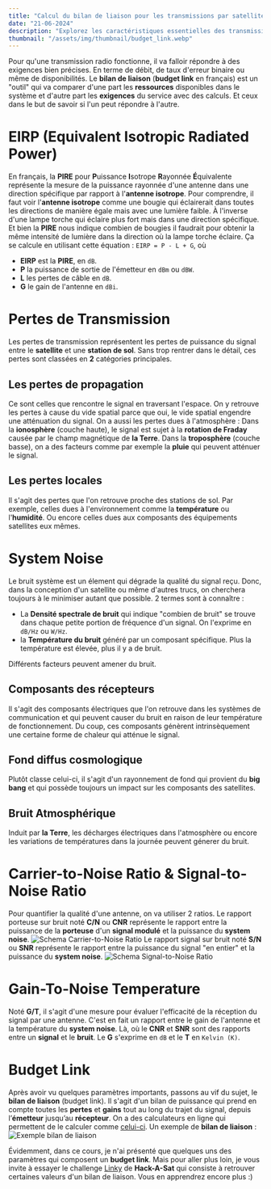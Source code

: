 ```yaml
---
title: "Calcul du bilan de liaison pour les transmissions par satellite"
date: "21-06-2024"
description: "Explorez les caractéristiques essentielles des transmissions par satellite et apprenez à calculer le bilan de liaison en tenant compte des pertes, gains et bruit du système."
thumbnail: "/assets/img/thumbnail/budget_link.webp"
---
```

Pour qu'une transmission radio fonctionne, il va falloir répondre à des exigences bien précises. En terme de débit, de taux d'erreur binaire ou même de disponibilités. 
Le **bilan de liaison** (**budget link** en français) est un "outil" qui va comparer d'une part les **ressources** disponibles dans le système et d'autre part les **exigences** du service avec des calculs. Et ceux dans le but de savoir si l'un peut répondre à l'autre. 

#  EIRP (Equivalent Isotropic Radiated Power)
En français, la **PIRE** pour **P**uissance **I**sotrope **R**ayonnée **É**quivalente représente la mesure de la puissance rayonnée d'une antenne dans une direction spécifique par rapport à l'**antenne isotrope**. 
Pour comprendre, il faut voir l'**antenne isotrope** comme une bougie qui éclairerait dans toutes les directions de manière égale mais avec une lumière faible. À l'inverse d'une lampe torche qui éclaire plus fort mais dans une direction spécifique. Et bien la **PIRE** nous indique combien de bougies il faudrait pour obtenir la même intensité de lumière dans la direction où la lampe torche éclaire. 
Ça se calcule en utilisant cette équation : `EIRP = P - L + G`, où 
- **EIRP** est la **PIRE**, en `dB`.
- **P** la puissance de sortie de l'émetteur en `dBm` ou `dBW`.
- **L** les pertes de câble en `dB`.
- **G** le gain de l'antenne en `dBi`.

#  Pertes de Transmission
Les pertes de transmission représentent les pertes de puissance du signal entre le **satellite** et une **station de sol**. 
Sans trop rentrer dans le détail, ces pertes sont classées en **2** catégories principales. 
##  Les pertes de propagation
Ce sont celles que rencontre le signal en traversant l'espace. 
On y retrouve les pertes à cause du vide spatial parce que oui, le vide spatial engendre une atténuation du signal.
On a aussi les pertes dues à l'atmosphère : 
Dans la **ionosphère** (couche haute), le signal est sujet à la **rotation de Fraday** causée par le champ magnétique de **la Terre**.
Dans la **troposphère** (couche basse), on a des facteurs comme par exemple la **pluie** qui peuvent atténuer le signal.

## Les pertes locales 
Il s'agit des pertes que l'on retrouve proche des stations de sol. 
Par exemple, celles dues à l'environnement comme la **température** ou l'**humidité**.
Ou encore celles dues aux composants des équipements satellites eux mêmes.

#  System Noise
Le bruit système est un élement qui dégrade la qualité du signal reçu. 
Donc, dans la conception d'un satellite ou même d'autres trucs, on cherchera toujours à le minimiser autant que possible.
2 termes sont à connaître : 
- La **Densité spectrale de bruit** qui indique "combien de bruit" se trouve dans chaque petite portion de fréquence d'un signal. On l'exprime en `dB/Hz` ou `W/Hz`.
- la **Température du bruit** généré par un composant spécifique. Plus la température est élevée, plus il y a de bruit.

Différents facteurs peuvent amener du bruit. 
## Composants des récepteurs
Il s'agit des composants électriques que l'on retrouve dans les systèmes de communication et qui peuvent causer du bruit en raison de leur température de fonctionnement. Du coup, ces composants génèrent intrinsèquement une certaine forme de chaleur qui atténue le signal. 

## Fond diffus cosmologique
Plutôt classe celui-ci, il s'agit d'un rayonnement de fond qui provient du **big bang** et qui possède toujours un impact sur les composants des satellites.

## Bruit Atmosphérique
Induit par **la Terre**, les décharges électriques dans l'atmosphère ou encore les variations de températures dans la journée peuvent génerer du bruit.

#  Carrier-to-Noise Ratio & Signal-to-Noise Ratio
Pour quantifier la qualité d'une antenne, on va utiliser 2 ratios.
Le rapport porteuse sur bruit noté **C/N** ou **CNR** représente le rapport entre la puissance de la **porteuse** d'un **signal modulé** et la puissance du **system noise**.
![Schema Carrier-to-Noise Ratio](../../../assets/img/pages/space/satellite/budget_link/budget_link1.jpg)
Le rapport signal sur bruit noté **S/N** ou **SNR** représente le rapport entre la puissance du signal "en entier" et la puissance du **system noise**. 
![Schema Signal-to-Noise Ratio](../../../assets/img/pages/space/satellite/budget_link/budget_link2.jpg)

#  Gain-To-Noise Temperature
Noté **G/T**, il s'agit d'une mesure pour évaluer l'efficacité de la réception du signal par une antenne. C'est en fait un rapport entre le gain de l'antenne et la température du **system noise**. Là, où le **CNR** et **SNR** sont des rapports entre un **signal** et le **bruit**.
Le **G** s'exprime en `dB` et le **T** en `Kelvin (K)`.

#  Budget Link
Après avoir vu quelques paramètres importants, passons au vif du sujet, le **bilan de liaison** (budget link).
Il s'agit d'un bilan de puissance qui prend en compte toutes les **pertes** et **gains** tout au long du trajet du signal, depuis l’**émetteur** jusqu’au **récepteur**.
On a des calculateurs en ligne qui permettent de le calculer comme [celui-ci](https://www.tutorialsweb.com/satcom/satellite-link-budget-calculator.htm).
Un exemple de **bilan de liaison** : 
![Exemple bilan de liaison](../../../assets/img/pages/space/satellite/budget_link/budget_link3.png)

Évidemment, dans ce cours, je n'ai présenté que quelques uns des paramètres qui composent un **budget link**. 
Mais pour aller plus loin, je vous invite à essayer le challenge [Linky](../HackASat/linky.html) de **Hack-A-Sat** qui consiste à retrouver certaines valeurs d'un bilan de liaison. Vous en apprendrez encore plus :)